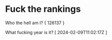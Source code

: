 # Fuck the rankings

Who the hell am I?
{ 126137 }

What fucking year is it?
[ 2024-02-09T11:02:17Z ]
